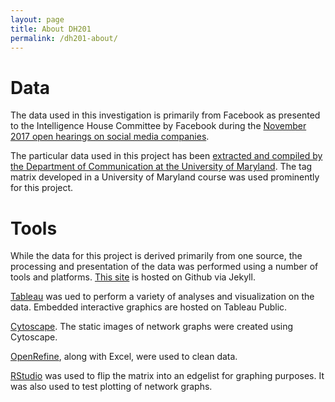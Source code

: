 ```yaml
---
layout: page
title: About DH201
permalink: /dh201-about/
---
```


# Data

The data used in this investigation is primarily from Facebook as presented to the Intelligence House Committee by Facebook during the [November 2017 open hearings on social media companies](https://intelligence.house.gov/social-media-content/).

The particular data used in this project has been [extracted and compiled by the Department of Communication at the University of Maryland](https://mith.umd.edu/irads/data.zip). The tag matrix developed in a University of Maryland course was used prominently for this project.

# Tools

While the data for this project is derived primarily from one source, the processing and presentation of the data was performed using a number of tools and platforms. [This site](https://ademordna31.github.io/) is hosted on Github via Jekyll.

[Tableau](https://www.tableau.com/) was ued to perform a variety of analyses and visualization on the data. Embedded interactive graphics are hosted on Tableau Public.

[Cytoscape](https://cytoscape.org). The static images of network graphs were created using Cytoscape.

[OpenRefine](http://openrefine.org/), along with Excel, were used to clean data.

[RStudio](https://www.rstudio.com/) was used to flip the matrix into an edgelist for graphing purposes. It was also used to test plotting of network graphs.


